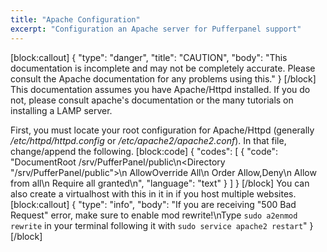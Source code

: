 ```yaml
---
title: "Apache Configuration"
excerpt: "Configuration an Apache server for Pufferpanel support"
---
```

[block:callout]
{
  "type": "danger",
  "title": "CAUTION",
  "body": "This documentation is incomplete and may not be completely accurate. Please consult the Apache documentation for any problems using this."
}
[/block]
This documentation assumes you have Apache/Httpd installed. If you do not, please consult apache's documentation or the many tutorials on installing a LAMP server.

First, you must locate your root configuration for Apache/Httpd (generally */etc/httpd/httpd.config* or */etc/apache2/apache2.conf*). In that file, change/append the following.
[block:code]
{
  "codes": [
    {
      "code": "DocumentRoot /srv/PufferPanel/public\n<Directory \"/srv/PufferPanel/public\">\n    AllowOverride All\n    Order Allow,Deny\n    Allow from all\n    Require all granted\n</Directory>",
      "language": "text"
    }
  ]
}
[/block]
You can also create a virtualhost with this in it in if you host multiple websites.
[block:callout]
{
  "type": "info",
  "body": "If you are receiving \"500 Bad Request\" error, make sure to enable mod rewrite!\nType `sudo a2enmod rewrite` in your terminal following it with `sudo service apache2 restart`"
}
[/block]